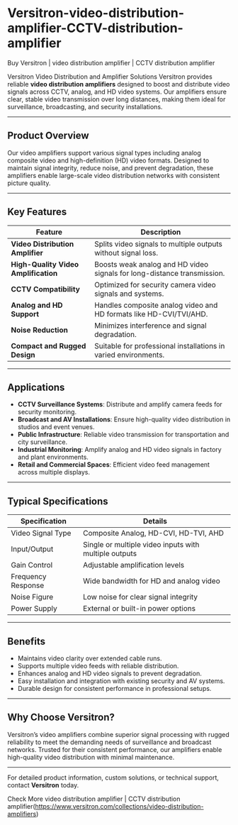 # Versitron-video-distribution-amplifier-CCTV-distribution-amplifier

Buy Versitron | video distribution amplifier | CCTV distribution amplifier

Versitron Video Distribution and Amplifier Solutions
Versitron provides reliable **video distribution amplifiers** designed to boost and distribute video signals across CCTV, analog, and HD video systems. Our amplifiers ensure clear, stable video transmission over long distances, making them ideal for surveillance, broadcasting, and security installations.

---

## Product Overview

Our video amplifiers support various signal types including analog composite video and high-definition (HD) video formats. Designed to maintain signal integrity, reduce noise, and prevent degradation, these amplifiers enable large-scale video distribution networks with consistent picture quality.

---

## Key Features

| Feature                      | Description                                                     |
|------------------------------|-----------------------------------------------------------------|
| **Video Distribution Amplifier** | Splits video signals to multiple outputs without signal loss.   |
| **High-Quality Video Amplification** | Boosts weak analog and HD video signals for long-distance transmission. |
| **CCTV Compatibility**       | Optimized for security camera video signals and systems.       |
| **Analog and HD Support**    | Handles composite analog video and HD formats like HD-CVI/TVI/AHD. |
| **Noise Reduction**          | Minimizes interference and signal degradation.                 |
| **Compact and Rugged Design** | Suitable for professional installations in varied environments.|

---

## Applications

- **CCTV Surveillance Systems**: Distribute and amplify camera feeds for security monitoring.  
- **Broadcast and AV Installations**: Ensure high-quality video distribution in studios and event venues.  
- **Public Infrastructure**: Reliable video transmission for transportation and city surveillance.  
- **Industrial Monitoring**: Amplify analog and HD video signals in factory and plant environments.  
- **Retail and Commercial Spaces**: Efficient video feed management across multiple displays.

---

## Typical Specifications

| Specification           | Details                                                      |
|-------------------------|--------------------------------------------------------------|
| Video Signal Type      | Composite Analog, HD-CVI, HD-TVI, AHD                         |
| Input/Output          | Single or multiple video inputs with multiple outputs         |
| Gain Control          | Adjustable amplification levels                               |
| Frequency Response    | Wide bandwidth for HD and analog video                        |
| Noise Figure          | Low noise for clear signal integrity                           |
| Power Supply          | External or built-in power options                             |

---

## Benefits

- Maintains video clarity over extended cable runs.  
- Supports multiple video feeds with reliable distribution.  
- Enhances analog and HD video signals to prevent degradation.  
- Easy installation and integration with existing security and AV systems.  
- Durable design for consistent performance in professional setups.

---

## Why Choose Versitron?

Versitron’s video amplifiers combine superior signal processing with rugged reliability to meet the demanding needs of surveillance and broadcast networks. Trusted for their consistent performance, our amplifiers enable high-quality video distribution with minimal maintenance.

---

For detailed product information, custom solutions, or technical support, contact **Versitron** today.

Check More video distribution amplifier | CCTV distribution amplifier(https://www.versitron.com/collections/video-distribution-amplifiers)

